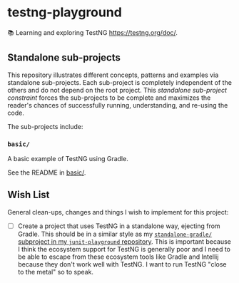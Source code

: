 # testng-playground

📚 Learning and exploring TestNG <https://testng.org/doc/>.


## Standalone sub-projects

This repository illustrates different concepts, patterns and examples via standalone sub-projects. Each sub-project is
completely independent of the others and do not depend on the root project. This _standalone sub-project constraint_
forces the sub-projects to be complete and maximizes the reader's chances of successfully running, understanding, and
re-using the code.

The sub-projects include:

### `basic/`

A basic example of TestNG using Gradle.

See the README in [basic/](basic/).


## Wish List

General clean-ups, changes and things I wish to implement for this project:

* [ ] Create a project that uses TestNG in a standalone way, ejecting from Gradle. This should be in a similar style as my
  [`standalone-gradle/` subproject in my `junit-playground` repository](https://github.com/dgroomes/junit-playground/tree/main/standalone-gradle).
  This is important because I think the ecosystem support for TestNG is generally poor and I need to be able to escape
  from these ecosystem tools like Gradle and Intellij because they don't work well with TestNG. I want to run TestNG
  "close to the metal" so to speak.
